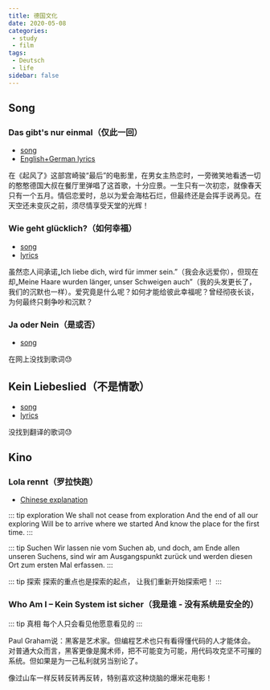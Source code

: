 ```yaml
---
title: 德国文化
date: 2020-05-08
categories:
 - study
 - film
tags:
 - Deutsch
 - life
sidebar: false
---
```


## Song

### Das gibt's nur einmal（仅此一回）

- [song](https://www.bilibili.com/video/BV1gb411G7LX)
- [English+German lyrics](https://lyricstranslate.com/en/das-gibts-nur-einmal-it-only-happens-once.html)

在《起风了》这部宫崎骏“最后”的电影里，在男女主热恋时，一旁微笑地看透一切的憨憨德国大叔在餐厅里弹唱了这首歌，十分应景。一生只有一次初恋，就像春天只有一个五月。情侣恋爱时，总以为爱会海枯石烂，但最终还是会挥手说再见。在天空还未变灰之前，须尽情享受天堂的光辉！

### Wie geht glücklich?（如何幸福）

- [song](https://youtu.be/sovU0R5A7mk)
- [lyrics](https://lyricstranslate.com/en/wie-geht-gl%C3%BCcklich-how-does-happy-work.html)

虽然恋人间承诺„Ich liebe dich, wird für immer sein.”（我会永远爱你），但现在却„Meine Haare wurden länger, unser Schweigen auch”（我的头发更长了，我们的沉默也一样）。爱究竟是什么呢？如何才能给彼此幸福呢？曾经彻夜长谈，为何最终只剩争吵和沉默？

### Ja oder Nein（是或否）

- [song](https://youtu.be/_h5Itf6ORRI)

在网上没找到歌词:sweat:

## Kein Liebeslied（不是情歌）

- [song](https://youtu.be/HpFRyCee5gE)
- [lyrics](https://www.musixmatch.com/lyrics/Tom-Schilling-The-Jazz-Kids/Kein-Liebeslied)

没找到翻译的歌词:sweat:

## Kino

### Lola rennt（罗拉快跑）

- [Chinese explanation](https://www.bilibili.com/video/BV1kW411e7nm/)

::: tip exploration
We shall not cease from exploration
And the end of all our exploring
Will be to arrive where we started
And know the place for the first time.
:::

::: tip Suchen
Wir lassen nie vom Suchen ab,
und doch, am Ende allen unseren Suchens,
sind wir am Ausgangspunkt zurück
und werden diesen Ort zum ersten Mal erfassen.
:::

::: tip 探索
探索的重点也是探索的起点，
让我们重新开始探索吧！
:::

### Who Am I – Kein System ist sicher（我是谁 - 没有系统是安全的）

::: tip 真相
每个人只会看见他愿意看见的
:::

Paul Graham说：黑客是艺术家。但编程艺术也只有看得懂代码的人才能体会。对普通大众而言，黑客更像是魔术师，把不可能变为可能，用代码攻克坚不可摧的系统。但如果是为一己私利就另当别论了。

像过山车一样反转反转再反转，特别喜欢这种烧脑的爆米花电影！
